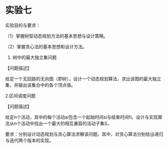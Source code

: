# 实验七 #

实验目的与要求：

（1）掌握树型动态规划方法的基本思想与设计策略。

（2）掌握贪心法的基本思想和设计方法。



1. 树中的最大独立集问题

【问题描述】

给定一个无回路的无向图（即树），设计一个动态规划算法，求出该图的最大独立集，并输出该集合中的各个顶点值。



2.区间调度问题

【问题描述】

给定n个活动，其中的每个活动ai包含一个起始时间si与结束时间fi。设计与实现算法从n个活动中找出一个最大的相互兼容的活动子集S。

要求：分别设计动态规划与贪心算法求解该问题。其中，对贪心算法分别给出递归与迭代两个版本的实现。

